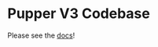 # Pupper V3 Codebase

Please see the [docs](https://pupper-v3-documentation.readthedocs.io/en/latest/)!
